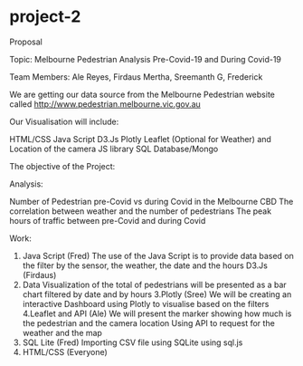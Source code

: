 # project-2

Proposal

Topic: Melbourne Pedestrian Analysis Pre-Covid-19 and During Covid-19

Team Members: Ale Reyes, Firdaus Mertha, Sreemanth G, Frederick

We are getting our data source from the Melbourne Pedestrian website called http://www.pedestrian.melbourne.vic.gov.au

Our Visualisation will include:

HTML/CSS
Java Script
D3.Js
Plotly
Leaflet (Optional for Weather) and Location of the camera
JS library
SQL Database/Mongo

The objective of the Project:

Analysis:

Number of Pedestrian pre-Covid vs during Covid in the Melbourne CBD
The correlation between weather and the number of pedestrians
The peak hours of traffic between pre-Covid and during Covid

Work:

1. Java Script (Fred)
   The use of the Java Script is to provide data based on the filter by the sensor, the weather, the date and the hours D3.Js (Firdaus)
2. Data Visualization of the total of pedestrians will be presented as a bar chart filtered by date and by hours
   3.Plotly (Sree) We will be creating an interactive Dashboard using Plotly to visualise based on the filters
   4.Leaflet and API (Ale)
   We will present the marker showing how much is the pedestrian and the camera location
   Using API to request for the weather and the map
3. SQL Lite (Fred)
   Importing CSV file using SQLite using sql.js
4. HTML/CSS (Everyone)

